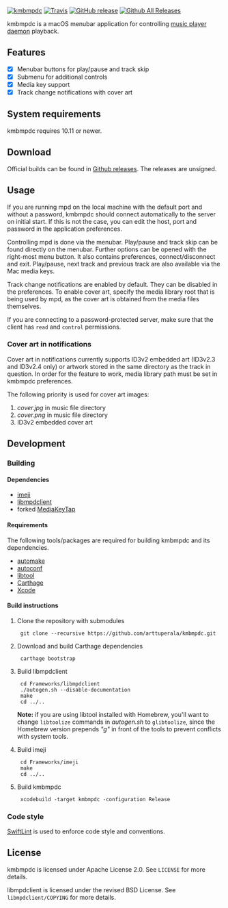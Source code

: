 [![kmbmpdc](http://perala.me/kmbmpdc/header.png)](https://github.com/arttuperala/kmbmpdc)
[![Travis](https://img.shields.io/travis/arttuperala/kmbmpdc.svg?maxAge=3600)](https://travis-ci.org/arttuperala/kmbmpdc)
[![GitHub release](https://img.shields.io/github/release/arttuperala/kmbmpdc.svg?maxAge=43200)](https://github.com/arttuperala/kmbmpdc/releases/latest)
[![Github All Releases](https://img.shields.io/github/downloads/arttuperala/kmbmpdc/total.svg?maxAge=28800)](https://github.com/arttuperala/kmbmpdc/releases)

kmbmpdc is a macOS menubar application for controlling [music player daemon](https://www.musicpd.org/) playback.

## Features

- [x] Menubar buttons for play/pause and track skip
- [x] Submenu for additional controls
- [x] Media key support
- [x] Track change notifications with cover art

## System requirements

kmbmpdc requires 10.11 or newer.

## Download

Official builds can be found in [Github releases](https://github.com/arttuperala/kmbmpdc/releases). The releases are unsigned.

## Usage

If you are running mpd on the local machine with the default port and without a password, kmbmpdc should connect automatically to the server on initial start. If this is not the case, you can edit the host, port and password in the application preferences.

Controlling mpd is done via the menubar. Play/pause and track skip can be found directly on the menubar. Further options can be opened with the right-most menu button. It also contains preferences, connect/disconnect and exit. Play/pause, next track and previous track are also available via the Mac media keys.

Track change notifications are enabled by default. They can be disabled in the preferences. To enable cover art, specify the media library root that is being used by mpd, as the cover art is obtained from the media files themselves.

If you are connecting to a password-protected server, make sure that the client has `read` and `control` permissions.

### Cover art in notifications

Cover art in notifications currently supports ID3v2 embedded art (ID3v2.3 and ID3v2.4 only) or artwork stored in the same directory as the track in question. In order for the feature to work, media library path must be set in kmbmpdc preferences.

The following priority is used for cover art images:

1. *cover.jpg* in music file directory
2. *cover.png* in music file directory
3. ID3v2 embedded cover art

## Development

### Building

#### Dependencies

* [imeji](https://github.com/arttuperala/imeji)
* [libmpdclient](https://www.musicpd.org/libs/libmpdclient/)
* forked [MediaKeyTap](https://github.com/arttuperala/MediaKeyTap)

#### Requirements

The following tools/packages are required for building kmbmpdc and its dependencies.

* [automake](https://www.gnu.org/software/automake/)
* [autoconf](https://www.gnu.org/software/autoconf/autoconf.html)
* [libtool](https://www.gnu.org/software/libtool/)
* [Carthage](https://github.com/Carthage/Carthage)
* [Xcode](https://developer.apple.com/xcode/)

#### Build instructions

1. Clone the repository with submodules

        git clone --recursive https://github.com/arttuperala/kmbmpdc.git

2. Download and build Carthage dependencies

        carthage bootstrap

3. Build libmpdclient

        cd Frameworks/libmpdclient
        ./autogen.sh --disable-documentation
        make
        cd ../..

    **Note:** if you are using libtool installed with Homebrew, you'll want to change `libtoolize` commands in *autogen.sh* to `glibtoolize`, since the Homebrew version prepends *"g"* in front of the tools to prevent conflicts with system tools.

4. Build imeji

        cd Frameworks/imeji
        make
        cd ../..

5. Build kmbmpdc

        xcodebuild -target kmbmpdc -configuration Release

### Code style

[SwiftLint](https://github.com/realm/SwiftLint) is used to enforce code style and conventions.

## License

kmbmpdc is licensed under Apache License 2.0. See `LICENSE` for more details.

libmpdclient is licensed under the revised BSD License. See `libmpdclient/COPYING` for more details.

